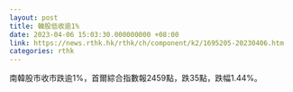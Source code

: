 ```yaml
---
layout: post
title: 韓股低收逾1%
date: 2023-04-06 15:03:30.000000000 +08:00
link: https://news.rthk.hk/rthk/ch/component/k2/1695205-20230406.htm
categories: rthk
---
```


南韓股市收市跌逾1%，首爾綜合指數報2459點，跌35點，跌幅1.44%。
